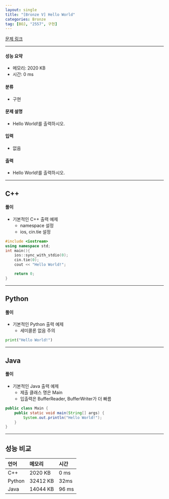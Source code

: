```yaml
---
layout: single
title: "[Bronze V] Hello World"
categories: Bronze
tag: [BOJ, "2557", 구현]
---
```


[문제 링크](https://www.acmicpc.net/problem/2557)

---

#### 성능 요약

  - 메모리: 2020 KB  
  - 시간: 0 ms



#### 분류

  - 구현



#### 문제 설명

  - 
	Hello World!를 출력하시오.



#### 입력

  - 
	없음




#### 출력

  - 
	Hello World!를 출력하시오.

---

## C++

#### 풀이

- 기본적인 C++ 출력 예제
  - namespace 설정
  - ios, cin.tie 설정

``` C++
#include <iostream>
using namespace std;
int main(){
	ios::sync_with_stdio(0);
	cin.tie(0);
	cout << "Hello World!";

	return 0;
}
```

---

## Python

#### 풀이

- 기본적인 Python 출력 예제
  - 세미콜론 없음 주의

``` python
print("Hello World!")
```

---

## Java

#### 풀이

- 기본적인 Java 출력 예제
  - 제출 클래스 명은 Main
  - 입출력은 BufferReader, BufferWriter가 더 빠름

``` Java
public class Main {
    public static void main(String[] args) {
        System.out.println("Hello World!");
    }
}
```

---

## 성능 비교

| 언어   | 메모리   | 시간  |
| :----- | :------ | :---- |
| C++    | 2020 KB  | 0 ms  |
| Python | 32412 KB | 32ms  |
| Java   | 14044 KB | 96 ms |

